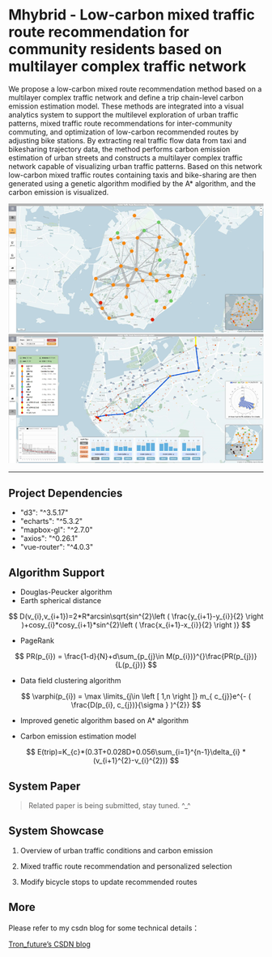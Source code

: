 <!--
 * @Author: tron 1285771266@qq.com
 * @Date: 2022-02-27 20:27:24
 * @LastEditors: tron 1285771266@qq.com
 * @LastEditTime: 2022-08-07 13:26:58
 * @FilePath: \mhybrid\README.md
 * @Description: 这是默认设置,请设置`customMade`, 打开koroFileHeader查看配置 进行设置: https://github.com/OBKoro1/koro1FileHeader/wiki/%E9%85%8D%E7%BD%AE
-->
# Mhybrid - Low-carbon mixed traffic route recommendation for community residents based on multilayer complex traffic network

We propose a low-carbon mixed route recommendation method based on a multilayer complex traffic network and define a trip chain-level carbon emission estimation model. These methods are integrated into a visual analytics system to support the multilevel exploration of urban traffic patterns, mixed traffic route recommendations for inter-community commuting, and optimization of low-carbon recommended routes by adjusting bike stations. By extracting real traffic flow data from taxi and bikesharing trajectory data, the method performs carbon emission estimation of urban streets and constructs a multilayer complex traffic network capable of visualizing urban traffic patterns. Based on this network low-carbon mixed traffic routes containing taxis and bike-sharing are then generated using a genetic algorithm modified by the A* algorithm, and the carbon emission is visualized.

![sys](https://github.com/Tron-G/mhybrid/blob/dev/sys.png)

***

## Project Dependencies
* "d3": "^3.5.17"
* "echarts": "^5.3.2"
* "mapbox-gl": "^2.7.0"
* "axios": "^0.26.1"
* "vue-router": "^4.0.3"

## Algorithm Support

*  Douglas-Peucker algorithm
*  Earth spherical distance

$$ D(v_{i},v_{i+1})=2*R*arcsin\sqrt{sin^{2}\left ( \frac{y_{i+1}-y_{i}}{2} \right )+cosy_{i}*cosy_{i+1}*sin^{2}\left ( \frac{x_{i+1}-x_{i}}{2} \right )} $$

* PageRank

$$ PR(p_{i}) = \frac{1-d}{N}+d\sum_{p_{j}\in M(p_{i})}^{}\frac{PR(p_{j})}{L(p_{j})} $$

* Data field clustering algorithm

$$ \varphi(p_{i}) = \max \limits_{j\in \left [ 1,n \right ]} m_{ c_{j}}e^{- ( \frac{D(p_{i}, c_{j})}{\sigma } )^{2}} $$

* Improved genetic algorithm based on A* algorithm

* Carbon emission estimation model

$$ E(trip)=K_{c}*(0.3T+0.028D+0.056\sum_{i=1}^{n-1}\delta_{i} *(v_{i+1}^{2}-v_{i}^{2})) $$

## System Paper
>Related paper is being submitted, stay tuned. ^_^


## System Showcase

1. Overview of urban traffic conditions and carbon emission



2. Mixed traffic route recommendation and personalized selection


3. Modify bicycle stops to update recommended routes


## More
Please refer to my csdn blog for some technical details：

[Tron_future’s CSDN blog](https://blog.csdn.net/Tron_future/article/details/123806812?spm=1001.2014.3001.5501)
